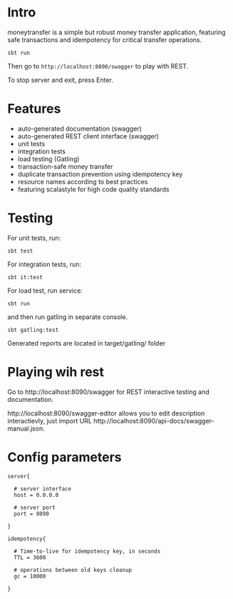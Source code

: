 # Intro

moneytransfer is a simple but robust money transfer application, featuring safe transactions and idempotency for critical transfer operations.

```sbt run```

Then go to ```http://localhost:8090/swagger``` to play with REST.

To stop server and exit, press Enter.


# Features

* auto-generated documentation (swagger)
* auto-generated REST client interface (swagger)
* unit tests
* integration tests
* load testing (Gatling)
* transaction-safe money transfer
* duplicate transaction prevention using idempotency key
* resource names according to best practices
* featuring scalastyle for high code quality standards

# Testing

For unit tests, run:

```sbt test```

For integration tests, run:

```sbt it:test```

For load test, run service:

```sbt run```

and then run gatling in separate console.

```sbt gatling:test```

Generated reports are located in target/gatling/ folder

# Playing wih rest

Go to http://localhost:8090/swagger for REST interactive testing and documentation.

http://localhost:8090/swagger-editor allows you to edit description interactievly, just import URL http://localhost:8090/api-docs/swagger-manual.json.

# Config parameters
```
server{

  # server interface
  host = 0.0.0.0

  # server port
  port = 8090

}

idempotency{

  # Time-to-live for idempotency key, in seconds
  TTL = 3600

  # operations between old keys cleanup
  gc = 10000

}
```
